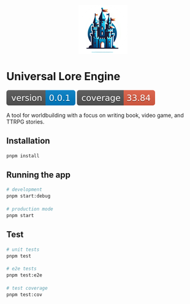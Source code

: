 <p align="center">
  <img src="resources/logo.png" alt="Logo" />
</p>

# Universal Lore Engine
![version badge](resources/badge-version.svg)
![coverage badge](resources/badge-coverage.svg)
<!-- ![build badge](https://github.com/github/docs/actions/workflows/main.yml/badge.svg?branch=main)
![build badge](https://github.com/github/docs/actions/workflows/main.yml/badge.svg?branch=dev) -->  

A tool for worldbuilding with a focus on writing book, video game, and TTRPG stories.

## Installation
```bash
pnpm install
```

## Running the app
```bash
# development
pnpm start:debug

# production mode
pnpm start
```

## Test
```bash
# unit tests
pnpm test

# e2e tests
pnpm test:e2e

# test coverage
pnpm test:cov
```
